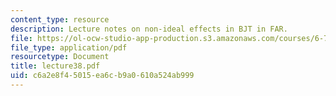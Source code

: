 ```yaml
---
content_type: resource
description: Lecture notes on non-ideal effects in BJT in FAR.
file: https://ol-ocw-studio-app-production.s3.amazonaws.com/courses/6-720j-integrated-microelectronic-devices-spring-2007/c6a2e8f45015ea6cb9a0610a524ab999_lecture38.pdf
file_type: application/pdf
resourcetype: Document
title: lecture38.pdf
uid: c6a2e8f4-5015-ea6c-b9a0-610a524ab999
---
```

